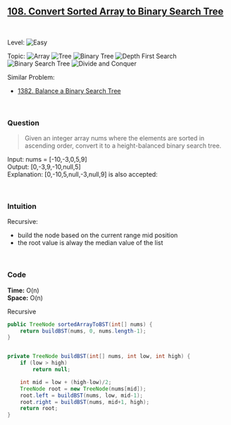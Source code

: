 ## [108. Convert Sorted Array to Binary Search Tree](https://leetcode.com/problems/convert-sorted-array-to-binary-search-tree/)

<br>

Level:
![Easy](https://img.shields.io/badge/-Easy-00b300)

Topic:
![Array](https://img.shields.io/badge/-Array-66b3ff)
![Tree](https://img.shields.io/badge/-Tree-70db70)
![Binary Tree](https://img.shields.io/badge/-Binary_Tree-5cd65c)
![Depth First Search](https://img.shields.io/badge/-Depth_First_Search-47d147)
![Binary Search Tree](https://img.shields.io/badge/-Binary_Search_Tree-2eb82e)
![Divide and Conquer](https://img.shields.io/badge/-Divide_and_Conquer-00b3b3)

Similar Problem:

- [1382. Balance a Binary Search Tree](1382.md)

<br>

### Question

> Given an integer array nums where the elements are sorted in ascending order, convert it to a height-balanced binary search tree.

Input: nums = [-10,-3,0,5,9]  
Output: [0,-3,9,-10,null,5]  
Explanation: [0,-10,5,null,-3,null,9] is also accepted:

<br>

### Intuition

Recursive:

- build the node based on the current range mid position
- the root value is alway the median value of the list

<br>

### Code

**Time:** O(n)  
**Space:** O(n)

Recursive

```java
public TreeNode sortedArrayToBST(int[] nums) {
    return buildBST(nums, 0, nums.length-1);
}


private TreeNode buildBST(int[] nums, int low, int high) {
    if (low > high)
        return null;

    int mid = low + (high-low)/2;
    TreeNode root = new TreeNode(nums[mid]);
    root.left = buildBST(nums, low, mid-1);
    root.right = buildBST(nums, mid+1, high);
    return root;
}
```
